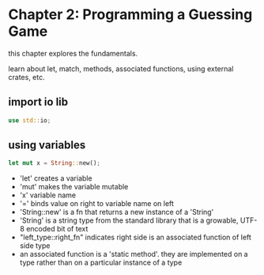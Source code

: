 # Chapter 2: Programming a Guessing Game

this chapter explores the fundamentals.

learn about let, match, methods, associated functions, using external crates, etc.

## import io lib
```rust
use std::io;
```

## using variables
```rust
let mut x = String::new();
```
- 'let' creates a variable
- 'mut' makes the variable mutable
- 'x' variable name
- '=' binds value on right to variable name on left
- 'String::new' is a fn that returns a new instance of a 'String'
- 'String' is a string type from the standard library that is a growable, UTF-8 encoded bit of text
- "left_type::right_fn" indicates right side is an associated function of left side type
- an associated function is a 'static method'. they are implemented on a type rather than on a particular instance of a type



